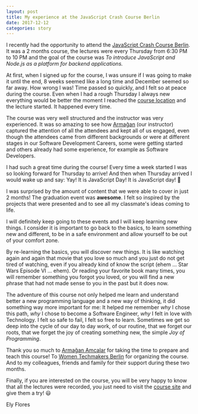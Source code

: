 ```yaml
---
layout: post
title: My experience at the JavaScript Crash Course Berlin
date: 2017-12-12
categories: story
---
```


I recently had the opportunity to attend the [JavaScript Crash Course Berlin](http://wtmberlin.com/javascript-crash-course/).
It was a 2 months course, the lectures were every Thursday from 6:30 PM to 10 PM and the goal of the course was 
 _To introduce JavaScript and Node.js as a platform for backend applications._ 

At first, when I signed up for the course, I was unsure if I was going to make it until the end, 8 weeks seemed like a 
long time and December seemed so far away. How wrong I was! Time passed so quickly, and I felt so at peace during the
course. Even when I had a rough Thursday I always new everything would be better the moment I reached the 
[course location](https://king.com/de) and the lecture started. It happened every time. 

The course was very well structured and the instructor was very experienced. It was so amazing to see how 
[Armağan](https://arm.ag/) (our instructor) captured the attention of all the attendees and kept all of us engaged, 
even though the attendees came from different backgrounds or were at different stages in our Software Development
Careers, some were getting started and others already had some experience, for example as Software Developers. 


I had such a great time during the course! Every time a week started I was so looking forward for Thursday to arrive! 
And then when Thursday arrived I would wake up and say: Yay! It is JavaScript Day! It is JavaScript day! :dancer:


I was surprised by the amount of content that we were able to cover in just 2 months! The graduation event was
**awesome**. I felt so inspired by the projects that were presented and to see all my classmate's ideas coming to life.

I will definitely keep going to these events and I will keep learning new things. I consider it is important to go back
to the basics, to learn something new and different, to be in a safe environment and allow yourself to be out of your
comfort zone. 

By re-learning the basics, you will discover new things. It is like watching again and again that movie that you love 
so much and you just do not get tired of watching, even if you already kind of know the script 
(ehem ... Star Wars Episode VI ... ehem). Or reading your favorite book many times, you will remember something you
forgot you loved, or you will find a new phrase that had not made sense to you in the past but it does now.

The adventure of this course not only helped me learn and understand better a new programming language and a new way of
thinking, it did something way more important for me: It helped me remember _why_ I chose this path, _why_ I chose to
become a Software Engineer, _why_ I felt in love with Technology. I felt so safe to fail, I felt so free to learn.
Sometimes we get so deep into the cycle of our day to day work, of our routine, that we forget our roots, that we
forget the joy of creating something new, the simple _Joy of Programming_. 

Thank you so much to [Armağan Amcalar](https://arm.ag/) for taking the time to prepare and teach this course! 
To [Women Techmakers Berlin](http://wtmberlin.com/) for organizing the course. And to my colleagues, friends and family
for their support during these two months.

Finally, if you are interested on the course, you will be very happy to know that all the lectures were recorded, 
you just need to visit the [course site](http://wtmberlin.com/javascript-crash-course/) and give them a try! :smiley:

Ely Flores

